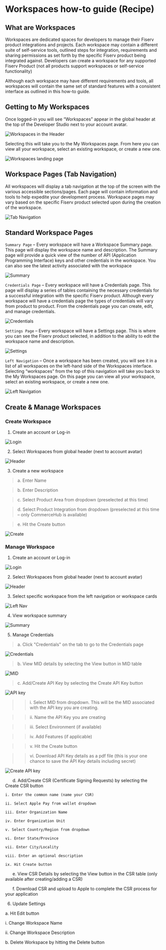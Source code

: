 # Workspaces how-to guide (Recipe)

## What are Workspaces

Workspaces are dedicated spaces for developers to manage their Fiserv product integrations and projects. Each workspace may contain a different suite of self-service tools, outlined steps for integration, requirements and sharing permissions as set forth by the specific Fiserv product being integrated against. Developers can create a workspace for any supported Fiserv Product (not all products support workspaces or self-service functionality)

Although each workspace may have different requirements and tools, all workspaces will contain the same set of standard features with a consistent interface as outlined in this how-to guide.

## Getting to My Workspaces

Once logged-in you will see “Workspaces” appear in the global header at the top of the Developer Studio next to your account avatar.

![Workspaces in the Header](../../assets/images/workspace_how_to_1.png "Workspaces in the Header")

Selecting this will take you to the My Workspaces page. From here you can view all your workspace, select an existing workspace, or create a new one.

![Workspaces landing page](../../assets/images/workspace_how_to_2.png "Workspaces landing page")

## Workspace Pages (Tab Navigation)

All workspaces will display a tab navigation at the top of the screen with the various accessible sections/pages. Each page will contain information and tools to help expedite your development process. Workspace pages may vary based on the specific Fiserv product selected upon during the creation of the workspace.

![Tab Navigation](../../assets/images/workspace_how_to_3.png "Tab Navigation")

## Standard Workspace Pages

`Summary Page` – Every workspace will have a Workspace Summary page. This page will display the workspace name and description. The Summary page will provide a quick view of the number of API (Application Programming Interface) keys and other credentials in the workspace. You can also see the latest activity associated with the workspace

![Summary](../../assets/images/workspace_how_to_4.png "Summary")

`Credentials Page` – Every workspace will have a Credentials page. This page will display a series of tables containing the necessary credentials for a successful integration with the specific Fiserv product. Although every workspace will have a credentials page the types of credentials will vary from product to product. From the credentials page you can create, edit, and manage credentials.

![Credentials](../../assets/images/workspace_how_to_5.png "Credentials")

`Settings Page` – Every workspace will have a Settings page. This is where you can see the Fiserv product selected, in addition to the ability to edit the workspace name and description.

![Settings](../../assets/images/workspace_how_to_6.png "Settings")

`Left Navigation` – Once a workspace has been created, you will see it in a list of all workspaces on the left-hand side of the Workspaces interface. Selecting “workspaces” from the top of this navigation will take you back to the My Workspaces page. On this page you can view all your workspace, select an existing workspace, or create a new one.

![Left Navigation](../../assets/images/workspace_how_to_7.png "Left Navigation")

## Create & Manage Workspaces

### Create Workspace

1) Create an account or Log-in

![Login](../../assets/images/workspace_how_to_create_1.png "Login")

2) Select Workspaces from global header (next to account avatar)

![Header](../../assets/images/workspace_how_to_create_2.png "Header")

3) Create a new workspace

> a. Enter Name

> b. Enter Description

> c. Select Product Area from dropdown (preselected at this time)

> d. Select Product Integration from dropdown (preselected at this time – only CommerceHub is available)

> e. Hit the Create button

![Create](../../assets/images/workspace_how_to_create_3.png "Create")

### Manage Workspace

1) Create an account or Log-in

![Login](../../assets/images/workspace_how_to_manage_1.png "Login")

2) Select Workspaces from global header (next to account avatar)

![Header](../../assets/images/workspace_how_to_manage_2.png "Header")

3) Select specific workspace from the left navigation or workspace cards

![Left Nav](../../assets/images/workspace_how_to_manage_3.png "Left Nav")

4) View workspace summary

![Summary](../../assets/images/workspace_how_to_manage_4.png "Summary")

5) Manage Credentials

> a. Click "Credentials" on the tab to go to the Credentials page

![Credentials](../../assets/images/workspace_how_to_manage_5.png "Credentials")

> b. View MID details by selecting the View button in MID table

![MID](../../assets/images/workspace_how_to_manage_6.png "MID")

> c. Add/Create API Key by selecting the Create API Key button

![API key](../../assets/images/workspace_how_to_manage_7.png "API key")

   >> i. Select MID from dropdown. This will be the MID associated with the API key you are creating.

   >> ii. Name the API Key you are creating

   >> iii. Select Environment (if available)

   >> iv. Add Features (if applicable)

   >> v. Hit the Create button
    
   >> vi. Download API Key details as a pdf file (this is your one chance to save the API Key details including secret)

![Create API key](../../assets/images/workspace_how_to_manage_8.png "Create API key")

&nbsp;&nbsp;&nbsp;&nbsp;&nbsp;&nbsp;d. Add/Create CSR (Certificate Signing Requests) by selecting the Create CSR button

    i. Enter the common name (name your CSR)
    
    ii. Select Apple Pay from wallet dropdown

    iii. Enter Organization Name

    iv. Enter Organization Unit

    v. Select Country/Region from dropdown

    vi. Enter State/Province

    vii. Enter City/Locality

    viii. Enter an optional description

    ix. Hit Create button

  &nbsp;&nbsp;&nbsp;&nbsp;&nbsp;&nbsp;e. View CSR Details by selecting the View button in the CSR table (only available after creating/adding a CSR)

  &nbsp;&nbsp;&nbsp;&nbsp;&nbsp;&nbsp;f. Download CSR and upload to Apple to complete the CSR process for your application

6) Update Settings

a. Hit Edit button

i. Change Workspace Name

ii. Change Workspace Description

b. Delete Workspace by hitting the Delete button
